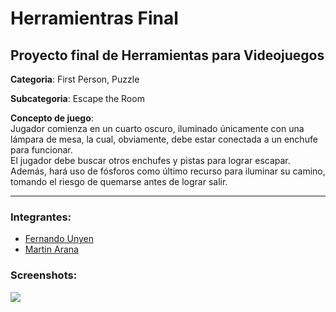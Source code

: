 # Herramientras Final

## Proyecto final de Herramientas para Videojuegos

**Categoria**: First Person, Puzzle

**Subcategoria**: Escape the Room

**Concepto de juego**:<br>
Jugador comienza en un cuarto oscuro, iluminado únicamente con una lámpara de mesa, la cual, obviamente, debe estar conectada a un enchufe para funcionar. <br>
El jugador debe buscar otros enchufes y pistas para lograr escapar. Además, hará uso de fósforos como último recurso para iluminar su camino, tomando el riesgo de quemarse antes de lograr salir.

<hr>

### Integrantes:
- [Fernando Unyen](https://twitter.com/fernandounyen)
- [Martin Arana](https://twitter.com/Trino____)

### Screenshots:
![](https://github.com/xShuugo/HerramientrasFinal/blob/master/Screenshots/Dise%C3%B1o_v01.png)
